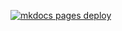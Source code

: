 [![mkdocs pages deploy](https://github.com/opentokix/opentokix.github.io/actions/workflows/mkdocs-pages.yml/badge.svg?branch=main)](https://github.com/opentokix/opentokix.github.io/actions/workflows/mkdocs-pages.yml)

